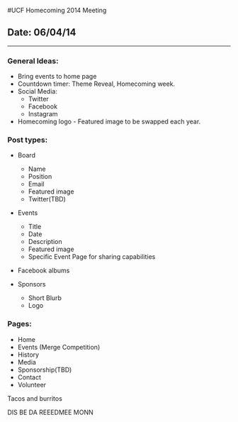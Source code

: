 #UCF Homecoming 2014 Meeting
## Date: 06/04/14
____

### General Ideas:

* Bring events to home page
* Countdown timer: Theme Reveal, Homecoming week.
* Social Media:
	* Twitter 
	* Facebook
	* Instagram
* Homecoming logo - Featured image to be swapped each year.


### Post types:

* Board
	* Name
	* Position
	* Email
	* Featured image
	* Twitter(TBD)
	
* Events
	* Title
	* Date
	* Description
	* Featured image
	* Specific Event Page for sharing capabilities
	
* Facebook albums

* Sponsors
	* Short Blurb
	* Logo
	
### Pages:

* Home
* Events (Merge Competition)
* History
* Media
* Sponsorship(TBD)
* Contact
* Volunteer

Tacos and burritos

DIS BE DA REEEDMEE MONN
